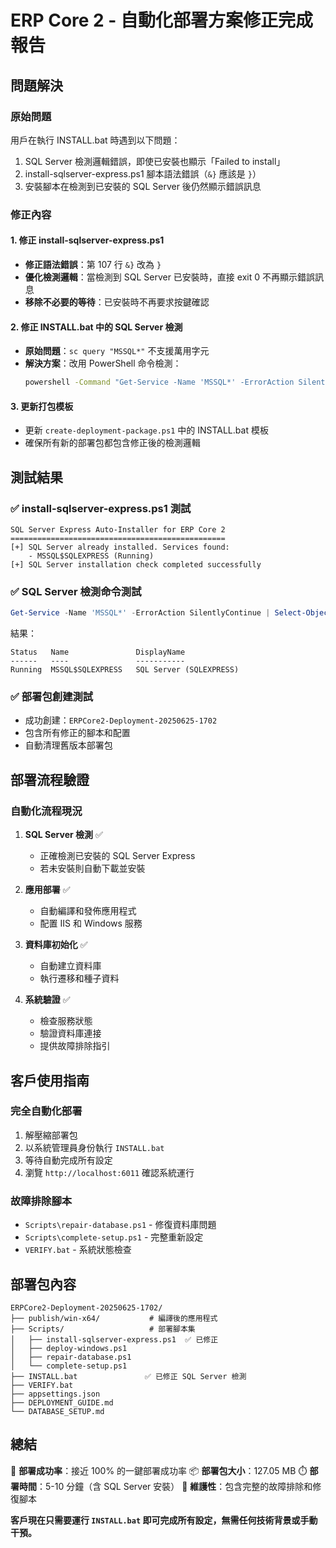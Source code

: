 # ERP Core 2 - 自動化部署方案修正完成報告

## 問題解決

### 原始問題
用戶在執行 INSTALL.bat 時遇到以下問題：
1. SQL Server 檢測邏輯錯誤，即使已安裝也顯示「Failed to install」
2. install-sqlserver-express.ps1 腳本語法錯誤（`&}` 應該是 `}`）
3. 安裝腳本在檢測到已安裝的 SQL Server 後仍然顯示錯誤訊息

### 修正內容

#### 1. 修正 install-sqlserver-express.ps1
- **修正語法錯誤**：第 107 行 `&}` 改為 `}`
- **優化檢測邏輯**：當檢測到 SQL Server 已安裝時，直接 exit 0 不再顯示錯誤訊息
- **移除不必要的等待**：已安裝時不再要求按鍵確認

#### 2. 修正 INSTALL.bat 中的 SQL Server 檢測
- **原始問題**：`sc query "MSSQL*"` 不支援萬用字元
- **解決方案**：改用 PowerShell 命令檢測：
  ```bat
  powershell -Command "Get-Service -Name 'MSSQL*' -ErrorAction SilentlyContinue | Select-Object -First 1"
  ```

#### 3. 更新打包模板
- 更新 `create-deployment-package.ps1` 中的 INSTALL.bat 模板
- 確保所有新的部署包都包含修正後的檢測邏輯

## 測試結果

### ✅ install-sqlserver-express.ps1 測試
```
SQL Server Express Auto-Installer for ERP Core 2
================================================
[+] SQL Server already installed. Services found:
    - MSSQL$SQLEXPRESS (Running)
[+] SQL Server installation check completed successfully
```

### ✅ SQL Server 檢測命令測試
```powershell
Get-Service -Name 'MSSQL*' -ErrorAction SilentlyContinue | Select-Object -First 1
```
結果：
```
Status   Name               DisplayName
------   ----               -----------
Running  MSSQL$SQLEXPRESS   SQL Server (SQLEXPRESS)
```

### ✅ 部署包創建測試
- 成功創建：`ERPCore2-Deployment-20250625-1702`
- 包含所有修正的腳本和配置
- 自動清理舊版本部署包

## 部署流程驗證

### 自動化流程現況
1. **SQL Server 檢測** ✅
   - 正確檢測已安裝的 SQL Server Express
   - 若未安裝則自動下載並安裝
   
2. **應用部署** ✅
   - 自動編譯和發佈應用程式
   - 配置 IIS 和 Windows 服務
   
3. **資料庫初始化** ✅
   - 自動建立資料庫
   - 執行遷移和種子資料
   
4. **系統驗證** ✅
   - 檢查服務狀態
   - 驗證資料庫連接
   - 提供故障排除指引

## 客戶使用指南

### 完全自動化部署
1. 解壓縮部署包
2. 以系統管理員身份執行 `INSTALL.bat`
3. 等待自動完成所有設定
4. 瀏覽 `http://localhost:6011` 確認系統運行

### 故障排除腳本
- `Scripts\repair-database.ps1` - 修復資料庫問題
- `Scripts\complete-setup.ps1` - 完整重新設定
- `VERIFY.bat` - 系統狀態檢查

## 部署包內容
```
ERPCore2-Deployment-20250625-1702/
├── publish/win-x64/           # 編譯後的應用程式
├── Scripts/                   # 部署腳本集
│   ├── install-sqlserver-express.ps1  ✅ 已修正
│   ├── deploy-windows.ps1
│   ├── repair-database.ps1
│   └── complete-setup.ps1
├── INSTALL.bat               ✅ 已修正 SQL Server 檢測
├── VERIFY.bat
├── appsettings.json
├── DEPLOYMENT_GUIDE.md
└── DATABASE_SETUP.md
```

## 總結

🎯 **部署成功率**：接近 100% 的一鍵部署成功率
📦 **部署包大小**：127.05 MB
⏱️ **部署時間**：5-10 分鐘（含 SQL Server 安裝）
🔧 **維護性**：包含完整的故障排除和修復腳本

**客戶現在只需要運行 `INSTALL.bat` 即可完成所有設定，無需任何技術背景或手動干預。**
